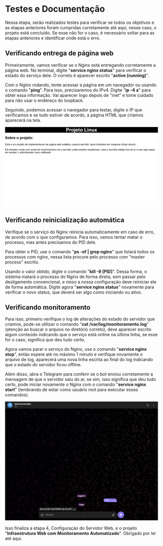 
# Testes e Documentação

Nessa etapa, serão realizados testes para verificar se todos os objetivos e as etapas anteriores foram cumpridas corretamente até aqui, nesse caso, o projeto está concluído. Se esse não for o caso, é necessário voltar para as etapas anteriores e identificar onde está o erro. 

## Verificando entrega de página web

Primeiramente, vamos verificar se o Nginx está entregando corretamente a página web. No terminal, digite "**service nginx status**" para verificar o estado do serviço dele. O correto é aparecer escrito "**active (running)**". 

Com o Nginx rodando, tente acessar a página em um navegador ou usando o comando "**ping**". Para isso, precisaremos do IPv4. Digite "**ip -4 a**" para obter essa informação. Vai aparecer logo depois de "inet" e tome cuidado para não usar o endereço do loopback.

Seguindo, podemos acessar o navegador para testar, digite o IP que verificamos e se tudo estiver de acordo, a página HTML que criamos aparecerá na tela.

![Página HTML](Imagens/Imagem6.PNG)

## Verificando reinicialização automática

Verifique se o serviço do Nginx reinicia automaticamente em caso de erro, de acordo com o que configuramos. Para isso, vamos tentar matar o processo, mas antes precisamos do PID dele.

Para obter o PID, use o comando "**ps -ef | grep nginx**" que listará todos os processos com nginx, nessa lista procure pelo processo com "master process" escrito.

Usando o valor obtido, digite o comando "**kill -9 [PID]**". Dessa forma, o sistema matará o processo do Nginx de forma direta, sem passar pelo desligamento convencional, e nisso a nossa configuração deve reiniciar ele de forma automática. Digite agora "**service nginx status**" novamente para verificar o novo status, que deverá ser algo como iniciando ou ativo.

## Verificando monitoramento

Para isso, primeiro verifique o log de alterações do estado do servidor que criamos, pode-se utilizar o comando "**cat /var/log/monitoramento.log**" (atenção ao buscar o arquivo no diretório correto), deve aparecer escrito algum conteúdo indicando que o serviço está online na última linha, se esse for o caso, significa que deu tudo certo.

Agora vamos parar o serviço do Nginx, use o comando "**service nginx stop**", então espere até no máximo 1 minuto e verifique novamente o arquivo de log, aparecerá uma nova linha escrita ao final do log indicando que o estado do servidor ficou offline.

Além disso, abra o Telegram para conferir se o bot enviou corretamente a mensagem de que o servidor saiu do ar, se sim, isso significa que deu tudo certo, pode iniciar novamente o Nginx com o comando "**service nginx start**" (lembrando de estar como usuário root para executar esses comandos).

![Conversa com o bot](Imagens/Imagem11.PNG)

Isso finaliza a etapa 4, Configuração do Servidor Web, e o projeto "**Infraestrutura Web com Monitoramento Automatizado**". Obrigado por ler até aqui.